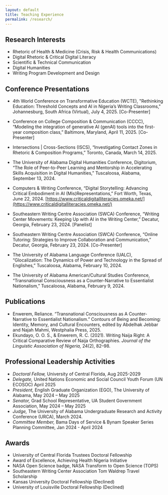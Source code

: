 ```yaml
---
layout: default
title: Teaching Experience
permalink: /research/
---
```


## Research Interests
- Rhetoric of Health & Medicine (Crisis, Risk & Health Communications)
- Digital Rhetoric & Critical Digital Literacy
- Scientific & Technical Communication
- Digital Humanities
- Writing Program Development and Design


## Conference Presentations
- 4th World Conference on Transformative Education (WCTE), "Rethinking Education: Threshold Concepts and AI in Nigeria’s Writing Classrooms," Johannesburg, South Africa (Virtual), July 4, 2025. [Co-Presenter]
  
- Conference on College Composition & Communication (CCCC), “Modeling the integration of generative AI (genAI) tools into the first-year composition class,” Baltimore, Maryland, April 11, 2025. [Co-Presenter]

- Intersections | Cross-Sections (ISCS), “Investigating Contact Zones in Rhetoric & Composition Programs,” Toronto, Canada, March 14, 2025. 

- The University of Alabama Digital Humanities Conference, Digitorium, “The Role of Peer-to-Peer Learning and Mentorship in Accelerating Skills Acquisition in Digital Humanities,” Tuscaloosa, Alabama, September 13, 2024.
  
- Computers & Writing Conference, “Digital Storytelling: Advancing Critical Embodiment in AI (Mis)Representations,” Fort Worth, Texas, June 22, 2024. [https://www.criticaldigitalliteracies.omeka.net/](https://www.criticaldigitalliteracies.omeka.net/)

- Southeastern Writing Centre Association (SWCA) Conference, “Writing Center Movements: Keeping Up with AI in the Writing Center,” Decatur, Georgia, February 23, 2024. [Panelist]

- Southeastern Writing Centre Association (SWCA) Conference, “Online Tutoring: Strategies to Improve Collaboration and Communication,” Decatur, Georgia, February 23, 2024. [Co-Presenter]

- The University of Alabama Language Conference (UALC), “Glocalization: The Dynamics of Power and Technology in the Spread of Englishes,” Tuscaloosa, Alabama, February 10, 2024. 

- The University of Alabama American/Cultural Studies Conference, “Transnational Consciousness as a Counter-Narrative to Essentialist Nationalism,” Tuscaloosa, Alabama, February 9, 2024.


## Publications
- Enwerem, Reliance. “Transnational Consciousness as A Counter-Narrative to Essentialist Nationalism.” Contours of Being and Becoming: Identity, Memory, and Cultural Encounters, edited by Abdelhak Jebbar and Najah Mahmi, Westphalia Press, 2025.
- Ekundayo, O. O. S., & Enwerem, R. C. (2021). Writing Naija Right: A Critical Comparative Review of Naija Orthographies. *Journal of the Linguistic Association of Nigeria,* 24(2), 82–98.


## Professional Leadership Activities
- *Doctoral Fellow,* University of Central Florida, Aug 2025-2029
- *Delegate,* United Nations Economic and Social Council Youth Forum (UN ECOSOC)	April 2025
- *President,* English Graduate Organization (EGO), The University of Alabama,	May 2024 – May 2025
- *Senator,* Grad School Representative, UA Student Government Association,	May 2024 – May 2025
- *Judge,* The University of Alabama Undergraduate Research and Activity Conference (URCA), March 2024.
- *Committee Member,* Bama Days of Service & Bynam Speaker Series Planning Committee,	Jan 2024 - April 2024

## Awards
- University of Central Florida Trustees Doctoral Fellowship	
- Award of Excellence, Achieving Health Nigeria Initiative	
- NASA Open Science badge, NASA Transform to Open Science (TOPS)
- Southeastern Writing Center Association Tom Waldrep Travel Scholarship
- Kansas University Doctoral Fellowship (Declined)
- University of Louisville Doctoral Fellowship (Declined)
   

